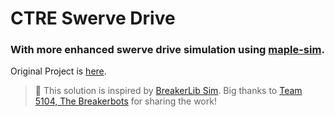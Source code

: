 # CTRE Swerve Drive

### With more enhanced swerve drive simulation using [maple-sim](https://github.com/Shenzhen-Robotics-Alliance/maple-sim).

Original Project is [here](https://github.com/CrossTheRoadElec/Phoenix6-Examples/tree/main/java/SwerveWithPathPlanner).

> 🙏 This solution is inspired by [BreakerLib Sim](https://github.com/BreakerBots/BRICK/blob/main/2025-beta/src/main/java/frc/robot/BreakerLib/swerve/BreakerSimSwerveDrivetrain.java).  Big thanks to [Team 5104, The Breakerbots](https://github.com/BreakerBots) for sharing the work!
> 
